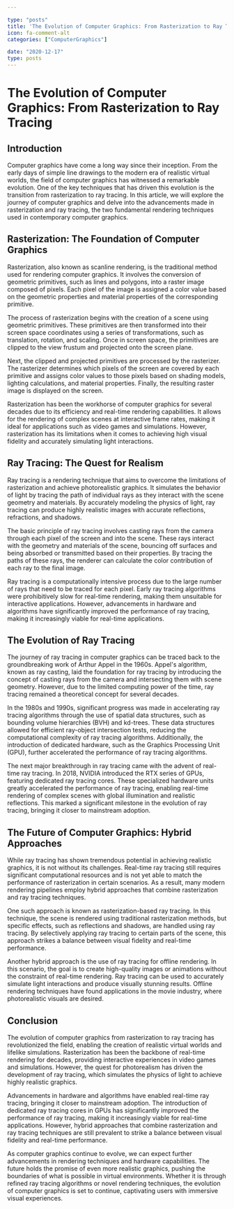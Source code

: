 ```yaml
---

type: "posts"
title: 'The Evolution of Computer Graphics: From Rasterization to Ray Tracing'
icon: fa-comment-alt
categories: ["ComputerGraphics"]

date: "2020-12-17"
type: posts
---
```





# The Evolution of Computer Graphics: From Rasterization to Ray Tracing

## Introduction

Computer graphics have come a long way since their inception. From the early days of simple line drawings to the modern era of realistic virtual worlds, the field of computer graphics has witnessed a remarkable evolution. One of the key techniques that has driven this evolution is the transition from rasterization to ray tracing. In this article, we will explore the journey of computer graphics and delve into the advancements made in rasterization and ray tracing, the two fundamental rendering techniques used in contemporary computer graphics.

## Rasterization: The Foundation of Computer Graphics

Rasterization, also known as scanline rendering, is the traditional method used for rendering computer graphics. It involves the conversion of geometric primitives, such as lines and polygons, into a raster image composed of pixels. Each pixel of the image is assigned a color value based on the geometric properties and material properties of the corresponding primitive.

The process of rasterization begins with the creation of a scene using geometric primitives. These primitives are then transformed into their screen space coordinates using a series of transformations, such as translation, rotation, and scaling. Once in screen space, the primitives are clipped to the view frustum and projected onto the screen plane.

Next, the clipped and projected primitives are processed by the rasterizer. The rasterizer determines which pixels of the screen are covered by each primitive and assigns color values to those pixels based on shading models, lighting calculations, and material properties. Finally, the resulting raster image is displayed on the screen.

Rasterization has been the workhorse of computer graphics for several decades due to its efficiency and real-time rendering capabilities. It allows for the rendering of complex scenes at interactive frame rates, making it ideal for applications such as video games and simulations. However, rasterization has its limitations when it comes to achieving high visual fidelity and accurately simulating light interactions.

## Ray Tracing: The Quest for Realism

Ray tracing is a rendering technique that aims to overcome the limitations of rasterization and achieve photorealistic graphics. It simulates the behavior of light by tracing the path of individual rays as they interact with the scene geometry and materials. By accurately modeling the physics of light, ray tracing can produce highly realistic images with accurate reflections, refractions, and shadows.

The basic principle of ray tracing involves casting rays from the camera through each pixel of the screen and into the scene. These rays interact with the geometry and materials of the scene, bouncing off surfaces and being absorbed or transmitted based on their properties. By tracing the paths of these rays, the renderer can calculate the color contribution of each ray to the final image.

Ray tracing is a computationally intensive process due to the large number of rays that need to be traced for each pixel. Early ray tracing algorithms were prohibitively slow for real-time rendering, making them unsuitable for interactive applications. However, advancements in hardware and algorithms have significantly improved the performance of ray tracing, making it increasingly viable for real-time applications.

## The Evolution of Ray Tracing

The journey of ray tracing in computer graphics can be traced back to the groundbreaking work of Arthur Appel in the 1960s. Appel's algorithm, known as ray casting, laid the foundation for ray tracing by introducing the concept of casting rays from the camera and intersecting them with scene geometry. However, due to the limited computing power of the time, ray tracing remained a theoretical concept for several decades.

In the 1980s and 1990s, significant progress was made in accelerating ray tracing algorithms through the use of spatial data structures, such as bounding volume hierarchies (BVH) and kd-trees. These data structures allowed for efficient ray-object intersection tests, reducing the computational complexity of ray tracing algorithms. Additionally, the introduction of dedicated hardware, such as the Graphics Processing Unit (GPU), further accelerated the performance of ray tracing algorithms.

The next major breakthrough in ray tracing came with the advent of real-time ray tracing. In 2018, NVIDIA introduced the RTX series of GPUs, featuring dedicated ray tracing cores. These specialized hardware units greatly accelerated the performance of ray tracing, enabling real-time rendering of complex scenes with global illumination and realistic reflections. This marked a significant milestone in the evolution of ray tracing, bringing it closer to mainstream adoption.

## The Future of Computer Graphics: Hybrid Approaches

While ray tracing has shown tremendous potential in achieving realistic graphics, it is not without its challenges. Real-time ray tracing still requires significant computational resources and is not yet able to match the performance of rasterization in certain scenarios. As a result, many modern rendering pipelines employ hybrid approaches that combine rasterization and ray tracing techniques.

One such approach is known as rasterization-based ray tracing. In this technique, the scene is rendered using traditional rasterization methods, but specific effects, such as reflections and shadows, are handled using ray tracing. By selectively applying ray tracing to certain parts of the scene, this approach strikes a balance between visual fidelity and real-time performance.

Another hybrid approach is the use of ray tracing for offline rendering. In this scenario, the goal is to create high-quality images or animations without the constraint of real-time rendering. Ray tracing can be used to accurately simulate light interactions and produce visually stunning results. Offline rendering techniques have found applications in the movie industry, where photorealistic visuals are desired.

## Conclusion

The evolution of computer graphics from rasterization to ray tracing has revolutionized the field, enabling the creation of realistic virtual worlds and lifelike simulations. Rasterization has been the backbone of real-time rendering for decades, providing interactive experiences in video games and simulations. However, the quest for photorealism has driven the development of ray tracing, which simulates the physics of light to achieve highly realistic graphics.

Advancements in hardware and algorithms have enabled real-time ray tracing, bringing it closer to mainstream adoption. The introduction of dedicated ray tracing cores in GPUs has significantly improved the performance of ray tracing, making it increasingly viable for real-time applications. However, hybrid approaches that combine rasterization and ray tracing techniques are still prevalent to strike a balance between visual fidelity and real-time performance.

As computer graphics continue to evolve, we can expect further advancements in rendering techniques and hardware capabilities. The future holds the promise of even more realistic graphics, pushing the boundaries of what is possible in virtual environments. Whether it is through refined ray tracing algorithms or novel rendering techniques, the evolution of computer graphics is set to continue, captivating users with immersive visual experiences.